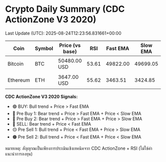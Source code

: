 # Crypto Daily Summary (CDC ActionZone V3 2020)

Last Update (UTC): 2025-08-24T12:23:56.831661+00:00

| Coin | Symbol | Price (vs base) | RSI | Fast EMA | Slow EMA | CDC Signal |
|------|--------|------------------|-----|----------|----------|------------|
| Bitcoin | BTC | 50480.00 USD | 53.61 | 49822.00 | 49699.05 | 🟢 BUY |
| Ethereum | ETH | 3647.00 USD | 55.62 | 3463.51 | 3424.85 | 🟢 BUY |

**CDC ActionZone V3 2020 Signals:**
- 🟢 BUY: Bull trend + Price > Fast EMA
- 🔵 Pre Buy 1: Bear trend + Price > Fast EMA + Price < Slow EMA
- 🔵 Pre Buy 2: Bear trend + Price > Fast EMA + Price > Slow EMA
- 🔴 SELL: Bear trend + Price < Fast EMA
- 🟡 Pre Sell 1: Bull trend + Price < Fast EMA + Price > Slow EMA
- 🟠 Pre Sell 2: Bull trend + Price < Fast EMA + Price < Slow EMA

หมายเหตุ: สัญญาณเป็นเพียงการประเมินเชิงเทคนิคจาก CDC ActionZone + RSI (ไม่ใช่คำแนะนำการลงทุน)